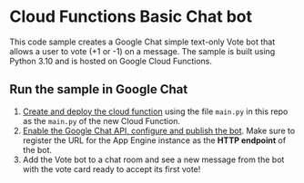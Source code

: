 # Cloud Functions Basic Chat bot

This code sample creates a Google Chat simple text-only Vote bot that
allows a user to vote (+1 or -1) on a message. The sample is built using
Python 3.10 and is hosted on Google Cloud Functions.


## Run the sample in Google Chat

1. [Create and deploy the cloud function](https://developers.google.com/chat/quickstart/gcf-app#create_and_deploy_a_cloud_function) using the file `main.py` in this repo as the `main.py` of the new Cloud Function.
1. [Enable the Google Chat API, configure and publish the bot](https://developers.google.com/chat/how-tos/apps-publish).
    Make sure to register the URL for the App Engine instance as the
    **HTTP endpoint** of the bot.
1. Add the Vote bot to a chat room and see a new message from the bot with
  the vote card ready to accept its first vote!
